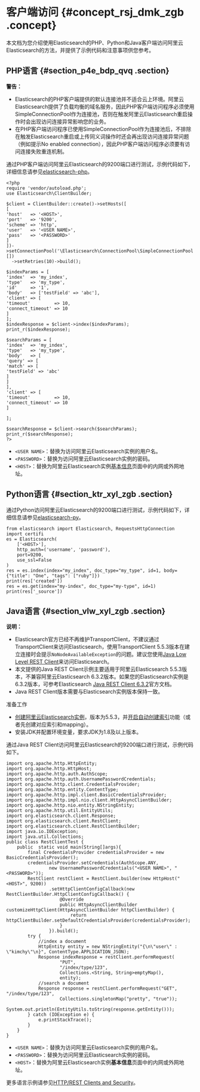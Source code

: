# 客户端访问 {#concept_rsj_dmk_zgb .concept}

本文档为您介绍使用Elasticsearch的PHP、Python和Java客户端访问阿里云Elasticsearch的方法，并提供了示例代码和注意事项供您参考。

## PHP语言 {#section_p4e_bdp_qvq .section}

**警告：** 

-   Elasticsearch的PHP客户端提供的默认连接池并不适合云上环境。阿里云Elasticsearch提供了负载均衡的域名服务，因此PHP客户端访问程序必须使用SimpleConnectionPool作为连接池，否则在触发阿里云Elasticsearch重启操作时会出现访问连接异常影响您的业务。
-   在PHP客户端访问程序已使用SimpleConnectionPool作为连接池后，不排除在触发Elasticsearch重启或上传同义词操作时还会再出现访问连接异常问题（例如提示No enabled connection），因此PHP客户端访问程序必须要有访问连接失败重连机制。

通过PHP客户端访问阿里云Elasticsearch的9200端口进行测试，示例代码如下，详细信息请参见[elasticsearch-php](https://www.elastic.co/guide/en/elasticsearch/client/php-api/6.7.x/index.html)。

``` {#codeblock_f0k_c5y_ha5}
<?php
require 'vendor/autoload.php';
use Elasticsearch\ClientBuilder;

$client = ClientBuilder::create()->setHosts([
[
'host'   => '<HOST>',
'port'   => '9200',
'scheme' => 'http',
'user'   => '<USER NAME>',
'pass'   => '<PASSWORD>'
]
])->setConnectionPool('\Elasticsearch\ConnectionPool\SimpleConnectionPool',
[])
  ->setRetries(10)->build();

$indexParams = [
'index'  => 'my_index',
'type'   => 'my_type',
'id'     => '1',
'body'   => ['testField' => 'abc'],
'client' => [
'timeout'         => 10,
'connect_timeout' => 10
]
];
$indexResponse = $client->index($indexParams);
print_r($indexResponse);

$searchParams = [
'index'  => 'my_index',
'type'   => 'my_type',
'body'   => [
'query' => [
'match' => [
'testField' => 'abc'
]
]
],
'client' => [
'timeout'         => 10,
'connect_timeout' => 10
]

];

$searchResponse = $client->search($searchParams);
print_r($searchResponse);
?>
```

-   `<USER NAME>`：替换为访问阿里云Elasticsearch实例的用户名。
-   `<PASSWORD>`：替换为访问阿里云Elasticsearch实例的密码。
-   `<HOST>`：替换为阿里云Elasticsearch实例[基本信息](../../../../cn.zh-CN/用户指南/实例管理/基本信息.md#)页面中的内网或外网地址。

## Python语言 {#section_ktr_xyl_zgb .section}

通过Python访问阿里云Elasticsearch的9200端口进行测试，示例代码如下，详细信息请参见[elasticsearch-py](https://www.elastic.co/guide/en/elasticsearch/client/python-api/current/index.html)。

``` {#codeblock_b9d_hxk_skc}
from elasticsearch import Elasticsearch, RequestsHttpConnection
import certifi
es = Elasticsearch(
    ['<HOST>'],
    http_auth=('username', 'password'),
    port=9200,
    use_ssl=False
)
res = es.index(index="my_index", doc_type="my_type", id=1, body={"title": "One", "tags": ["ruby"]})
print(res['created'])
res = es.get(index="my-index", doc_type="my-type", id=1)
print(res['_source'])
```

## Java语言 {#section_vlw_xyl_zgb .section}

**说明：** 

-   Elasticsearch官方已经不再维护TransportClient，不建议通过TransportClient来访问Elasticsearch，使用TransportClient 5.5.3版本在建立连接时会提示`NoNodeAvailableException`的问题。建议您使用[Java Low Level REST Client](https://www.elastic.co/guide/en/elasticsearch/client/java-rest/5.5/_basic_authentication.html)来访问Elasticsearch。
-   本文提供的Java REST Client示例主要适用于阿里云Elasticsearch 5.5.3版本，不兼容阿里云Elasticsearch 6.3.2版本。如果您的Elasticsearch实例是6.3.2版本，可参考Elasticsearch [Java REST Client 6.3.2](https://www.elastic.co/guide/en/elasticsearch/client/java-rest/6.3/index.html)官方文档。
-   Java REST Client版本需要与Elasticsearch实例版本保持一致。

 准备工作 

-   [创建阿里云Elasticsearch实例](cn.zh-CN/快速入门/开通阿里云Elasticsearch服务.md#)，版本为5.5.3，并[开启自动创建索引](../../../../cn.zh-CN/用户指南/实例管理/ES集群配置.md)功能（或者先创建对应索引和mapping）。
-   安装JDK并配置环境变量，要求JDK为1.8及以上版本。

通过Java REST Client访问阿里云Elasticsearch的9200端口进行测试，示例代码如下。

``` {#codeblock_xiu_cju_ikl}
import org.apache.http.HttpEntity;
import org.apache.http.HttpHost;
import org.apache.http.auth.AuthScope;
import org.apache.http.auth.UsernamePasswordCredentials;
import org.apache.http.client.CredentialsProvider;
import org.apache.http.entity.ContentType;
import org.apache.http.impl.client.BasicCredentialsProvider;
import org.apache.http.impl.nio.client.HttpAsyncClientBuilder;
import org.apache.http.nio.entity.NStringEntity;
import org.apache.http.util.EntityUtils;
import org.elasticsearch.client.Response;
import org.elasticsearch.client.RestClient;
import org.elasticsearch.client.RestClientBuilder;
import java.io.IOException;
import java.util.Collections;
public class RestClientTest {
    public  static void main(String[]args){
        final CredentialsProvider credentialsProvider = new BasicCredentialsProvider();
        credentialsProvider.setCredentials(AuthScope.ANY,
                new UsernamePasswordCredentials("<USER NAME>", "<PASSWORD>"));
        RestClient restClient = RestClient.builder(new HttpHost("<HOST>", 9200))
                .setHttpClientConfigCallback(new RestClientBuilder.HttpClientConfigCallback() {
                    @Override
                    public HttpAsyncClientBuilder customizeHttpClient(HttpAsyncClientBuilder httpClientBuilder) {
                        return httpClientBuilder.setDefaultCredentialsProvider(credentialsProvider);
                    }
                }).build();
        try {
            //index a document
            HttpEntity entity = new NStringEntity("{\n\"user\" : \"kimchy\"\n}", ContentType.APPLICATION_JSON);
            Response indexResponse = restClient.performRequest(
                    "PUT",
                    "/index/type/123",
                    Collections.<String, String>emptyMap(),
                    entity);
            //search a document
            Response response = restClient.performRequest("GET", "/index/type/123",
                    Collections.singletonMap("pretty", "true"));
            System.out.println(EntityUtils.toString(response.getEntity()));
        } catch (IOException e) {
            e.printStackTrace();
        }
    }
}
```

-   `<USER NAME>`：替换为访问阿里云Elasticsearch实例的用户名。
-   `<PASSWORD>`：替换为访问阿里云Elasticsearch实例的密码。
-   `<HOST>`：替换为阿里云Elasticsearch实例**基本信息**页面中的内网或外网地址。

更多语言示例请参见[HTTP/REST Clients and Security](https://www.elastic.co/guide/en/x-pack/current/http-clients.html)。

